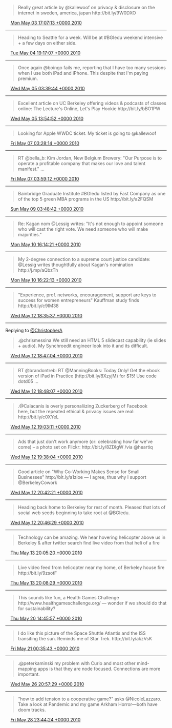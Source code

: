 > Really great article by @kallewoof on privacy & disclosure on the internet in sweden, america, japan http://bit\.ly/9W0DXO

<img src="../../media/tweet.ico" width="12" /> [Mon May 03 17:07:13 +0000 2010](https://twitter.com/ChristopherA/status/13315735767)

----

> Heading to Seattle for a week\. Will be at \#BGIedu weekend intensive \+ a few days on either side\.

<img src="../../media/tweet.ico" width="12" /> [Tue May 04 19:17:07 +0000 2010](https://twitter.com/ChristopherA/status/13379736970)

----

> Once again @boingo fails me, reporting that I have too many sessions when I use both iPad and iPhone\. This despite that I'm paying premium\.

<img src="../../media/tweet.ico" width="12" /> [Wed May 05 03:39:44 +0000 2010](https://twitter.com/ChristopherA/status/13403870854)

----

> Excellent article on UC Berkeley offering videos & podcasts of classes online: The Lecture's Online, Let's Play Hookie http://bit\.ly/bBO1PW

<img src="../../media/tweet.ico" width="12" /> [Wed May 05 13:54:52 +0000 2010](https://twitter.com/ChristopherA/status/13427609116)

----

> Looking for Apple WWDC ticket\. My ticket is going to @kallewoof

<img src="../../media/tweet.ico" width="12" /> [Fri May 07 03:28:14 +0000 2010](https://twitter.com/ChristopherA/status/13526407602)

----

> RT @bella\_b: Kim Jordan, New Belgium Brewery: "Our Purpose is to operate a profitable company that makes our love and talent manifest\."  \.\.\.

<img src="../../media/tweet.ico" width="12" /> [Fri May 07 03:59:12 +0000 2010](https://twitter.com/ChristopherA/status/13527859788)

----

> Bainbridge Graduate Institute \#BGIedu listed by Fast Company as one of the top 5 green MBA programs in the US http://bit\.ly/a2FQSM

<img src="../../media/tweet.ico" width="12" /> [Sun May 09 03:48:42 +0000 2010](https://twitter.com/ChristopherA/status/13646616169)

----

> Re: Kagan nom @Lessig writes: "It's not enough to appoint someone who will cast the right vote\. We need someone who will make majorities\."

<img src="../../media/tweet.ico" width="12" /> [Mon May 10 16:14:21 +0000 2010](https://twitter.com/ChristopherA/status/13734402122)

----

> My 2\-degree connection to a supreme court justice candidate: @Lessig writes thoughtfully about Kagan's nomination http://j\.mp/aQbzTh

<img src="../../media/tweet.ico" width="12" /> [Mon May 10 16:22:13 +0000 2010](https://twitter.com/ChristopherA/status/13734760260)

----

> "Experience, prof\. networks, encouragement, support are keys to success for women entrepreneurs" Kauffman study finds http://bit\.ly/c9IM38

<img src="../../media/tweet.ico" width="12" /> [Wed May 12 18:35:37 +0000 2010](https://twitter.com/ChristopherA/status/13865426895)

----

Replying to [@ChristopherA](https://twitter.com/chrismessina/status/13864689627)

> \.@chrismessina We still need an HTML 5 slidecast capability \(ie slides \+ audio\)\. My Synchroedit engineer look into it and its difficult\.

<img src="../../media/tweet.ico" width="12" /> [Wed May 12 18:47:04 +0000 2010](https://twitter.com/ChristopherA/status/13865902056)

----

> RT @brandontreb: RT @ManningBooks: Today Only\! Get the ebook version of iPad in Practice \(http://bit\.ly/8XzyjM\) for $15\! Use code dotd05 \.\.\.

<img src="../../media/tweet.ico" width="12" /> [Wed May 12 18:48:07 +0000 2010](https://twitter.com/ChristopherA/status/13865944016)

----

> \.@Calacanis is overly personaliizing Zuckerberg of Facebook  
> here, but the repeated ethical & privacy issues are real: http://bit\.ly/c0XYeL

<img src="../../media/tweet.ico" width="12" /> [Wed May 12 19:03:11 +0000 2010](https://twitter.com/ChristopherA/status/13866577792)

----

> Ads that just don't work anymore \(or: celebrating how far we've come\) – a photo set on Flickr: http://bit\.ly/8ZDIgW /via @heartiq

<img src="../../media/tweet.ico" width="12" /> [Wed May 12 19:38:04 +0000 2010](https://twitter.com/ChristopherA/status/13868067299)

----

> Good article on "Why Co\-Working Makes Sense for Small Businesses" http://bit\.ly/a1zioe — I agree, thus why I support @BerkeleyCowork

<img src="../../media/tweet.ico" width="12" /> [Wed May 12 20:42:21 +0000 2010](https://twitter.com/ChristopherA/status/13870838477)

----

> Heading back home to Berkeley for rest of month\. Pleased that lots of social web seeds beginning to take root at @BGIedu\.

<img src="../../media/tweet.ico" width="12" /> [Wed May 12 20:46:29 +0000 2010](https://twitter.com/ChristopherA/status/13871022137)

----

> Technology can be amazing\. We hear hovering helicopter above us in Berkeley & after twitter search find live video from that heli of a fire

<img src="../../media/tweet.ico" width="12" /> [Thu May 13 20:05:20 +0000 2010](https://twitter.com/ChristopherA/status/13931992421)

----

> Live video feed from helicopter near my home, of Berkeley house fire http://bit\.ly/9zsotF

<img src="../../media/tweet.ico" width="12" /> [Thu May 13 20:08:29 +0000 2010](https://twitter.com/ChristopherA/status/13932127246)

----

> This sounds like fun, a Health Games Challenge http://www\.healthgameschallenge\.org/ — wonder if we should do that for sustainability?

<img src="../../media/tweet.ico" width="12" /> [Thu May 20 14:45:57 +0000 2010](https://twitter.com/ChristopherA/status/14365643720)

----

> I do like this picture of the Space Shuttle Atlantis and the ISS transiting the sun\. Reminds me of Star Trek\. http://bit\.ly/akzVsK

<img src="../../media/tweet.ico" width="12" /> [Fri May 21 00:35:43 +0000 2010](https://twitter.com/ChristopherA/status/14394314775)

----

> \.@peterkaminski my problem with Curio and most other mind\-mapping apps is that they are node focused\. Connections are more important\.

<img src="../../media/tweet.ico" width="12" /> [Wed May 26 20:57:29 +0000 2010](https://twitter.com/ChristopherA/status/14787836081)

----

> “how to add tension to a cooperative game?" asks @NicoleLazzaro\. Take a look at Pandemic and my game Arkham Horror—both have doom tracks\.

<img src="../../media/tweet.ico" width="12" /> [Fri May 28 23:44:24 +0000 2010](https://twitter.com/ChristopherA/status/14939767694)